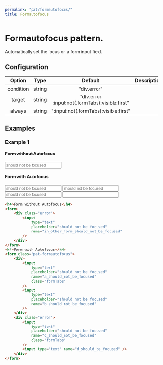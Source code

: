 ```yaml
---
permalink: "pat/formautofocus/"
title: Formautofocus
---
```


# Formautofocus pattern.

Automatically set the focus on a form input field.


## Configuration

|  Option   |  Type  |                     Default                     | Description |
| :-------: | :----: | :---------------------------------------------: | :---------: |
| condition | string |                   "div.error"                   |             |
|  target   | string | "div.error :input:not(.formTabs):visible:first" |             |
|  always   | string |      ":input:not(.formTabs):visible:first"      |             |

## Examples

### Example 1

<h4>Form without Autofocus</h4>
<form>
  <div class="error">
    <input type="text" placeholder="should not be focused" name="in_other_form_should_not_be_focused" />
  </div>
</form>
<h4>Form with Autofocus</h4>
<form class="pat-formautofocus">
  <div>
    <input type="text" placeholder="should not be focused" name="a_should_not_be_focused" class="formTabs" />
    <input type="text" placeholder="should not be focused" name="b_should_not_be_focused" />
  </div>
  <div class="error">
    <input type="text" placeholder="should not be focused" name="c_should_not_be_focused" class="formTabs" />
    <input type="text" name="d_should_be_focused" />
  </div>
</form>

```html
<h4>Form without Autofocus</h4>
<form>
    <div class="error">
        <input
            type="text"
            placeholder="should not be focused"
            name="in_other_form_should_not_be_focused"
        />
    </div>
</form>
<h4>Form with Autofocus</h4>
<form class="pat-formautofocus">
    <div>
        <input
            type="text"
            placeholder="should not be focused"
            name="a_should_not_be_focused"
            class="formTabs"
        />
        <input
            type="text"
            placeholder="should not be focused"
            name="b_should_not_be_focused"
        />
    </div>
    <div class="error">
        <input
            type="text"
            placeholder="should not be focused"
            name="c_should_not_be_focused"
            class="formTabs"
        />
        <input type="text" name="d_should_be_focused" />
    </div>
</form>
```
